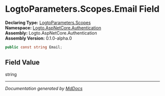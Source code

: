 ﻿<!--  
  <auto-generated>   
    The contents of this file were generated by a tool.  
    Changes to this file may be list if the file is regenerated  
  </auto-generated>   
-->

# LogtoParameters.Scopes.Email Field

**Declaring Type:** [LogtoParameters.Scopes](../index.md)  
**Namespace:** [Logto.AspNetCore.Authentication](../../../index.md)  
**Assembly:** Logto.AspNetCore.Authentication  
**Assembly Version:** 0.1.0\-alpha.0

```csharp
public const string Email;
```

## Field Value

string

___

*Documentation generated by [MdDocs](https://github.com/ap0llo/mddocs)*

